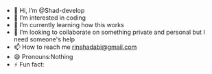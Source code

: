 - 👋 Hi, I’m @Shad-develop
- 👀 I’m interested in coding
- 🌱 I’m currently learning how this works
- 💞️ I’m looking to collaborate on something private and personal but I need someone's help
- 📫 How to reach me rinshadabi@gmail.com
- 😄 Pronouns:Nothing
- ⚡ Fun fact:

<!---
Shad-develop/Shad-develop is a ✨ special ✨ repository because its `README.md` (this file) appears on your GitHub profile.
You can click the Preview link to take a look at your changes.
--->
